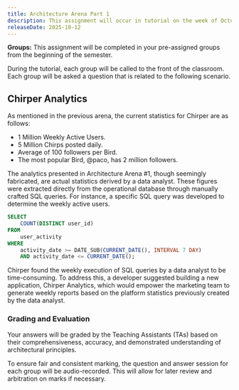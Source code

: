 ```yaml
---
title: Architecture Arena Part 1
description: This assignment will occur in tutorial on the week of October 14th.
releaseDate: 2025-10-12
---
```

**Groups:** This assignment will be completed in your pre-assigned groups from the beginning of the semester.

During the tutorial, each group will be called to the front of the classroom. Each group will be asked a question that is related
to the following scenario.

## Chirper Analytics

As mentioned in the previous arena, the current statistics for Chirper are as follows:
- 1 Million Weekly Active Users.
- 5 Million Chirps posted daily.
- Average of 100 followers per Bird.
- The most popular Bird, @paco, has 2 million followers.

The analytics presented in Architecture Arena #1, though seemingly fabricated, are actual statistics derived by a data analyst. These figures were extracted directly from the operational database through manually crafted SQL queries. For instance, a specific SQL query was developed to determine the weekly active users.

```sql
SELECT
    COUNT(DISTINCT user_id)
FROM
    user_activity
WHERE
    activity_date >= DATE_SUB(CURRENT_DATE(), INTERVAL 7 DAY)
    AND activity_date <= CURRENT_DATE();
```

Chirper found the weekly execution of SQL queries by a data analyst to be time-consuming. To address this, a developer suggested building a new application, Chirper Analytics, which would empower the marketing team to generate weekly reports based on the platform statistics previously created by the data analyst.

### **Grading and Evaluation**

Your answers will be graded by the Teaching Assistants (TAs) based on their comprehensiveness, accuracy, and demonstrated understanding of architectural principles.

To ensure fair and consistent marking, the question and answer session for each group will be audio-recorded. This will allow for later review and arbitration on marks if necessary.

